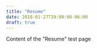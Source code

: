 ```yaml
---
title: "Resume"
date: 2018-01-27T19:00:00-06:00
draft: true
---
```


Content of the "Resume" test page